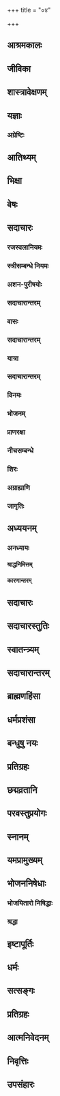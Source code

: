 +++
title = "०४"

+++

## आश्रमकालः

<div class="js_include " url="/kalpAntaram/smRtiH/manuH/vishvAsa_prastutiH/04/001_chaturtham_AyuSho.md"  newLevelForH1="5" includeTitle="true" > </div>


## जीविका

<div class="js_include " url="/kalpAntaram/smRtiH/manuH/vishvAsa_prastutiH/04/002_adroheNaiva_bhUtAnAm.md"  newLevelForH1="5" includeTitle="true" > </div>



<div class="js_include " url="/kalpAntaram/smRtiH/manuH/vishvAsa_prastutiH/04/003_yAtrAmAtraprasiddhy-arthaM_svaiH.md"  newLevelForH1="5" includeTitle="true" > </div>



<div class="js_include " url="/kalpAntaram/smRtiH/manuH/vishvAsa_prastutiH/04/004_RtAmRtAbhyA~n_jIvet.md"  newLevelForH1="5" includeTitle="true" > </div>


<div class="js_include " url="/kalpAntaram/smRtiH/manuH/vishvAsa_prastutiH/04/005_Rtam_unCha-shilam.md"  newLevelForH1="5" includeTitle="true" > </div>



<div class="js_include " url="/kalpAntaram/smRtiH/manuH/vishvAsa_prastutiH/04/006_satyAnRtan_tu.md"  newLevelForH1="5" includeTitle="true" > </div>



<div class="js_include " url="/kalpAntaram/smRtiH/manuH/vishvAsa_prastutiH/04/007_kusUla-dhAnyako_vA.md"  newLevelForH1="5" includeTitle="true" > </div>



<div class="js_include " url="/kalpAntaram/smRtiH/manuH/vishvAsa_prastutiH/04/008_chaturNAm_api.md"  newLevelForH1="5" includeTitle="true" > </div>



<div class="js_include " url="/kalpAntaram/smRtiH/manuH/vishvAsa_prastutiH/04/009_ShaT-karmaiko_bhavaty.md"  newLevelForH1="5" includeTitle="true" > </div>



<div class="js_include " url="/kalpAntaram/smRtiH/manuH/vishvAsa_prastutiH/04/010_vartayaMsh_cha.md"  newLevelForH1="5" includeTitle="true" > </div>



<div class="js_include " url="/kalpAntaram/smRtiH/manuH/vishvAsa_prastutiH/04/011_na_lokavRttam.md"  newLevelForH1="5" includeTitle="true" > </div>



<div class="js_include " url="/kalpAntaram/smRtiH/manuH/vishvAsa_prastutiH/04/012_santoSham_param.md"  newLevelForH1="5" includeTitle="true" > </div>



<div class="js_include " url="/kalpAntaram/smRtiH/manuH/vishvAsa_prastutiH/04/013_ato.anyatamayA.md"  newLevelForH1="5" includeTitle="true" > </div>



<div class="js_include " url="/kalpAntaram/smRtiH/manuH/vishvAsa_prastutiH/04/014_vedoditaM_svakam.md"  newLevelForH1="5" includeTitle="true" > </div>



<div class="js_include " url="/kalpAntaram/smRtiH/manuH/vishvAsa_prastutiH/04/015_nehetA-rthAn_prasangena.md"  newLevelForH1="5" includeTitle="true" > </div>



<div class="js_include " url="/kalpAntaram/smRtiH/manuH/vishvAsa_prastutiH/04/016_indriyArtheShu_sarveShu.md"  newLevelForH1="5" includeTitle="true" > </div>



<div class="js_include " url="/kalpAntaram/smRtiH/manuH/vishvAsa_prastutiH/04/017_sarvAn_parityajed.md"  newLevelForH1="5" includeTitle="true" > </div>



<div class="js_include " url="/kalpAntaram/smRtiH/manuH/vishvAsa_prastutiH/04/018_vayasaH_karmaNo.md"  newLevelForH1="5" includeTitle="true" > </div>


## शास्त्रावेक्षणम्

<div class="js_include " url="/kalpAntaram/smRtiH/manuH/vishvAsa_prastutiH/04/019_buddhi-vRddhi-karANy_Ashu.md"  newLevelForH1="5" includeTitle="true" > </div>



<div class="js_include " url="/kalpAntaram/smRtiH/manuH/vishvAsa_prastutiH/04/020_yathA_yathA.md"  newLevelForH1="5" includeTitle="true" > </div>


## यज्ञाः

<div class="js_include " url="/kalpAntaram/smRtiH/manuH/vishvAsa_prastutiH/04/021_RShiyajnan_devayajnam.md"  newLevelForH1="5" includeTitle="true" > </div>



<div class="js_include " url="/kalpAntaram/smRtiH/manuH/vishvAsa_prastutiH/04/022_etAn_eke.md"  newLevelForH1="5" includeTitle="true" > </div>



<div class="js_include " url="/kalpAntaram/smRtiH/manuH/vishvAsa_prastutiH/04/023_vAchy_eke.md"  newLevelForH1="5" includeTitle="true" > </div>



<div class="js_include " url="/kalpAntaram/smRtiH/manuH/vishvAsa_prastutiH/04/024_jnAnenaivA-pare_viprA.md"  newLevelForH1="5" includeTitle="true" > </div>



<div class="js_include " url="/kalpAntaram/smRtiH/manuH/vishvAsa_prastutiH/04/025_agnihotra~n_cha.md"  newLevelForH1="5" includeTitle="true" > </div>


### अग्रेष्टिः

<div class="js_include " url="/kalpAntaram/smRtiH/manuH/vishvAsa_prastutiH/04/026_sasyAnte_navasasyeShTyA.md"  newLevelForH1="5" includeTitle="true" > </div>



<div class="js_include " url="/kalpAntaram/smRtiH/manuH/vishvAsa_prastutiH/04/027_nA-niShTvA_navasasyeShTyA.md"  newLevelForH1="5" includeTitle="true" > </div>



<div class="js_include " url="/kalpAntaram/smRtiH/manuH/vishvAsa_prastutiH/04/028_navenA-narchitA_hy.md"  newLevelForH1="5" includeTitle="true" > </div>


## आतिथ्यम्

<div class="js_include " url="/kalpAntaram/smRtiH/manuH/vishvAsa_prastutiH/04/029_AsanAshana-shayyAbhir_adbhir.md"  newLevelForH1="5" includeTitle="true" > </div>



<div class="js_include " url="/kalpAntaram/smRtiH/manuH/vishvAsa_prastutiH/04/030_pAShANDino_vikarmasthAn.md"  newLevelForH1="5" includeTitle="true" > </div>



<div class="js_include " url="/kalpAntaram/smRtiH/manuH/vishvAsa_prastutiH/04/031_vedavidyA-vrata-snAtA~n_shrotriyAn.md"  newLevelForH1="5" includeTitle="true" > </div>


## भिक्षा

<div class="js_include " url="/kalpAntaram/smRtiH/manuH/vishvAsa_prastutiH/04/032_shaktito.apachamAnebhyo.md"  newLevelForH1="5" includeTitle="true" > </div>



<div class="js_include " url="/kalpAntaram/smRtiH/manuH/vishvAsa_prastutiH/04/033_rAjato_dhanam.md"  newLevelForH1="5" includeTitle="true" > </div>


## वेषः

<div class="js_include " url="/kalpAntaram/smRtiH/manuH/vishvAsa_prastutiH/04/034_na_sIdet.md"  newLevelForH1="5" includeTitle="true" > </div>



<div class="js_include " url="/kalpAntaram/smRtiH/manuH/vishvAsa_prastutiH/04/035_kLLiptakesha-nakha-shmashrur_dAntaH.md"  newLevelForH1="5" includeTitle="true" > </div>



<div class="js_include " url="/kalpAntaram/smRtiH/manuH/vishvAsa_prastutiH/04/036_vaiNavIn_dhArayed.md"  newLevelForH1="5" includeTitle="true" > </div>


## सदाचारः

<div class="js_include " url="/kalpAntaram/smRtiH/manuH/vishvAsa_prastutiH/04/037_nexetodyantam_Adityam.md"  newLevelForH1="5" includeTitle="true" > </div>



<div class="js_include " url="/kalpAntaram/smRtiH/manuH/vishvAsa_prastutiH/04/038_na_langhayed.md"  newLevelForH1="5" includeTitle="true" > </div>



<div class="js_include " url="/kalpAntaram/smRtiH/manuH/vishvAsa_prastutiH/04/039_mRda~N_gAm.md"  newLevelForH1="5" includeTitle="true" > </div>


### रजस्वलानियमः

<div class="js_include " url="/kalpAntaram/smRtiH/manuH/vishvAsa_prastutiH/04/040_nopagachChet_pramatto.md"  newLevelForH1="5" includeTitle="true" > </div>



<div class="js_include " url="/kalpAntaram/smRtiH/manuH/vishvAsa_prastutiH/04/041_rajasAbhiplutAn_nArIm.md"  newLevelForH1="5" includeTitle="true" > </div>



<div class="js_include " url="/kalpAntaram/smRtiH/manuH/vishvAsa_prastutiH/04/042_tAM_vivarjayatas.md"  newLevelForH1="5" includeTitle="true" > </div>


### स्त्रीसम्बन्धे नियमः

<div class="js_include " url="/kalpAntaram/smRtiH/manuH/vishvAsa_prastutiH/04/043_nA-shnIyAd_bhAryayA.md"  newLevelForH1="5" includeTitle="true" > </div>



<div class="js_include " url="/kalpAntaram/smRtiH/manuH/vishvAsa_prastutiH/04/044_nA-njayantIM_svake.md"  newLevelForH1="5" includeTitle="true" > </div>


### अशन-पुरीषयोः

<div class="js_include " url="/kalpAntaram/smRtiH/manuH/vishvAsa_prastutiH/04/045_nA-nnam_adyAd.md"  newLevelForH1="5" includeTitle="true" > </div>



<div class="js_include " url="/kalpAntaram/smRtiH/manuH/vishvAsa_prastutiH/04/046_na_phAlakRShTe.md"  newLevelForH1="5" includeTitle="true" > </div>



<div class="js_include " url="/kalpAntaram/smRtiH/manuH/vishvAsa_prastutiH/04/047_na_sa-sattveShu.md"  newLevelForH1="5" includeTitle="true" > </div>



<div class="js_include " url="/kalpAntaram/smRtiH/manuH/vishvAsa_prastutiH/04/048_vAyv-agni-vipram_Adityam.md"  newLevelForH1="5" includeTitle="true" > </div>



<div class="js_include " url="/kalpAntaram/smRtiH/manuH/vishvAsa_prastutiH/04/049_tiraskRtyochcharet_kAShTha-.md"  newLevelForH1="5" includeTitle="true" > </div>



<div class="js_include " url="/kalpAntaram/smRtiH/manuH/vishvAsa_prastutiH/04/050_mUtrochchAra-samutsargan_divA.md"  newLevelForH1="5" includeTitle="true" > </div>



<div class="js_include " url="/kalpAntaram/smRtiH/manuH/vishvAsa_prastutiH/04/051_ChAyAyAm_andhakAre.md"  newLevelForH1="5" includeTitle="true" > </div>



<div class="js_include " url="/kalpAntaram/smRtiH/manuH/vishvAsa_prastutiH/04/052_praty-agnim_prati-sUryam.md"  newLevelForH1="5" includeTitle="true" > </div>


### सदाचारान्तरम्

<div class="js_include " url="/kalpAntaram/smRtiH/manuH/vishvAsa_prastutiH/04/053_nA-gnim_mukhenopadhamen.md"  newLevelForH1="5" includeTitle="true" > </div>



<div class="js_include " url="/kalpAntaram/smRtiH/manuH/vishvAsa_prastutiH/04/054_adhastAn_nopadadhyAch.md"  newLevelForH1="5" includeTitle="true" > </div>



<div class="js_include " url="/kalpAntaram/smRtiH/manuH/vishvAsa_prastutiH/04/055_nA-shnIyAt_sandhivelAyAm.md"  newLevelForH1="5" includeTitle="true" > </div>



<div class="js_include " url="/kalpAntaram/smRtiH/manuH/vishvAsa_prastutiH/04/056_nA-psu_mUtram.md"  newLevelForH1="5" includeTitle="true" > </div>



<div class="js_include " url="/kalpAntaram/smRtiH/manuH/vishvAsa_prastutiH/04/057_naikaH_supyAch.md"  newLevelForH1="5" includeTitle="true" > </div>



<div class="js_include " url="/kalpAntaram/smRtiH/manuH/vishvAsa_prastutiH/04/058_agnyagAre_gavAm.md"  newLevelForH1="5" includeTitle="true" > </div>



<div class="js_include " url="/kalpAntaram/smRtiH/manuH/vishvAsa_prastutiH/04/059_na_vArayed.md"  newLevelForH1="5" includeTitle="true" > </div>


### वासः

<div class="js_include " url="/kalpAntaram/smRtiH/manuH/vishvAsa_prastutiH/04/060_nA-dharmike_vased.md"  newLevelForH1="5" includeTitle="true" > </div>



<div class="js_include " url="/kalpAntaram/smRtiH/manuH/vishvAsa_prastutiH/04/061_na_shUdrarAjye.md"  newLevelForH1="5" includeTitle="true" > </div>


### सदाचारान्तरम्

<div class="js_include " url="/kalpAntaram/smRtiH/manuH/vishvAsa_prastutiH/04/062_na_bhunjItoddhRta-sneham.md"  newLevelForH1="5" includeTitle="true" > </div>


<div class="js_include " url="/kalpAntaram/smRtiH/manuH/vishvAsa_prastutiH/04/063_na_kurvIta.md"  newLevelForH1="5" includeTitle="true" > </div>



<div class="js_include " url="/kalpAntaram/smRtiH/manuH/vishvAsa_prastutiH/04/064_na_nRtyed.md"  newLevelForH1="5" includeTitle="true" > </div>



<div class="js_include " url="/kalpAntaram/smRtiH/manuH/vishvAsa_prastutiH/04/065_na_pAdau.md"  newLevelForH1="5" includeTitle="true" > </div>



<div class="js_include " url="/kalpAntaram/smRtiH/manuH/vishvAsa_prastutiH/04/066_upAnahau_cha.md"  newLevelForH1="5" includeTitle="true" > </div>


### यात्रा

<div class="js_include " url="/kalpAntaram/smRtiH/manuH/vishvAsa_prastutiH/04/067_nA-vinItair_bhajed.md"  newLevelForH1="5" includeTitle="true" > </div>



<div class="js_include " url="/kalpAntaram/smRtiH/manuH/vishvAsa_prastutiH/04/068_vinItais_tu.md"  newLevelForH1="5" includeTitle="true" > </div>


### सदाचारान्तरम्

<div class="js_include " url="/kalpAntaram/smRtiH/manuH/vishvAsa_prastutiH/04/069_bAlAtapaH_pretadhUmo.md"  newLevelForH1="5" includeTitle="true" > </div>



<div class="js_include " url="/kalpAntaram/smRtiH/manuH/vishvAsa_prastutiH/04/070_na_mRl-loShTham.md"  newLevelForH1="5" includeTitle="true" > </div>



<div class="js_include " url="/kalpAntaram/smRtiH/manuH/vishvAsa_prastutiH/04/071_loShThamardI_tRNachChedI.md"  newLevelForH1="5" includeTitle="true" > </div>


### विनयः

<div class="js_include " url="/kalpAntaram/smRtiH/manuH/vishvAsa_prastutiH/04/072_na_vigarhya.md"  newLevelForH1="5" includeTitle="true" > </div>



<div class="js_include " url="/kalpAntaram/smRtiH/manuH/vishvAsa_prastutiH/04/073_advAreNa_cha.md"  newLevelForH1="5" includeTitle="true" > </div>



<div class="js_include " url="/kalpAntaram/smRtiH/manuH/vishvAsa_prastutiH/04/074_nA-xair_dIvyet.md"  newLevelForH1="5" includeTitle="true" > </div>


### भोजनम्

<div class="js_include " url="/kalpAntaram/smRtiH/manuH/vishvAsa_prastutiH/04/075_sarva~n_cha.md"  newLevelForH1="5" includeTitle="true" > </div>



<div class="js_include " url="/kalpAntaram/smRtiH/manuH/vishvAsa_prastutiH/04/076_Ardra-pAdas_tu.md"  newLevelForH1="5" includeTitle="true" > </div>


### प्राणरक्षा

<div class="js_include " url="/kalpAntaram/smRtiH/manuH/vishvAsa_prastutiH/04/077_achaxur_viShayam.md"  newLevelForH1="5" includeTitle="true" > </div>



<div class="js_include " url="/kalpAntaram/smRtiH/manuH/vishvAsa_prastutiH/04/078_adhitiShThen_na.md"  newLevelForH1="5" includeTitle="true" > </div>


### नीचसम्बन्धे

<div class="js_include " url="/kalpAntaram/smRtiH/manuH/vishvAsa_prastutiH/04/079_na_saMvasech.md"  newLevelForH1="5" includeTitle="true" > </div>



<div class="js_include " url="/kalpAntaram/smRtiH/manuH/vishvAsa_prastutiH/04/080_na_shUdrAya.md"  newLevelForH1="5" includeTitle="true" > </div>


<div class="js_include " url="/kalpAntaram/smRtiH/manuH/vishvAsa_prastutiH/04/081_yo_hy.md"  newLevelForH1="5" includeTitle="true" > </div>


### शिरः

<div class="js_include " url="/kalpAntaram/smRtiH/manuH/vishvAsa_prastutiH/04/082_na_saMhatAbhyAm.md"  newLevelForH1="5" includeTitle="true" > </div>


<div class="js_include " url="/kalpAntaram/smRtiH/manuH/vishvAsa_prastutiH/04/083_keshagrahAn_prahArAMsh.md"  newLevelForH1="5" includeTitle="true" > </div>


### अग्राह्याणि

<div class="js_include " url="/kalpAntaram/smRtiH/manuH/vishvAsa_prastutiH/04/084_na_rAjnaH.md"  newLevelForH1="5" includeTitle="true" > </div>



<div class="js_include " url="/kalpAntaram/smRtiH/manuH/vishvAsa_prastutiH/04/085_dashasUnA-sama~n_chakram.md"  newLevelForH1="5" includeTitle="true" > </div>



<div class="js_include " url="/kalpAntaram/smRtiH/manuH/vishvAsa_prastutiH/04/086_dasha_sUnAsahasrANi.md"  newLevelForH1="5" includeTitle="true" > </div>



<div class="js_include " url="/kalpAntaram/smRtiH/manuH/vishvAsa_prastutiH/04/087_yo_rAjnaH.md"  newLevelForH1="5" includeTitle="true" > </div>



<div class="js_include " url="/kalpAntaram/smRtiH/manuH/vishvAsa_prastutiH/04/088_tAmisram_andhatAmisram.md"  newLevelForH1="5" includeTitle="true" > </div>



<div class="js_include " url="/kalpAntaram/smRtiH/manuH/vishvAsa_prastutiH/04/089_sanjIvanam_mahAvIchim.md"  newLevelForH1="5" includeTitle="true" > </div>



<div class="js_include " url="/kalpAntaram/smRtiH/manuH/vishvAsa_prastutiH/04/090_lohashankum_RjISham.md"  newLevelForH1="5" includeTitle="true" > </div>



<div class="js_include " url="/kalpAntaram/smRtiH/manuH/vishvAsa_prastutiH/04/091_etad_vidanto.md"  newLevelForH1="5" includeTitle="true" > </div>


### जागृतिः

<div class="js_include " url="/kalpAntaram/smRtiH/manuH/vishvAsa_prastutiH/04/092_brAhme_muhUrte.md"  newLevelForH1="5" includeTitle="true" > </div>



<div class="js_include " url="/kalpAntaram/smRtiH/manuH/vishvAsa_prastutiH/04/093_utthAyAvashyaka~N_kRtvA.md"  newLevelForH1="5" includeTitle="true" > </div>



<div class="js_include " url="/kalpAntaram/smRtiH/manuH/vishvAsa_prastutiH/04/094_RShayo_dIrghasandhyatvAd.md"  newLevelForH1="5" includeTitle="true" > </div>


## अध्ययनम्

<div class="js_include " url="/kalpAntaram/smRtiH/manuH/vishvAsa_prastutiH/04/095_shrAvaNyAm_prauShThapadyAm.md"  newLevelForH1="5" includeTitle="true" > </div>



<div class="js_include " url="/kalpAntaram/smRtiH/manuH/vishvAsa_prastutiH/04/096_puShye_tu.md"  newLevelForH1="5" includeTitle="true" > </div>



<div class="js_include " url="/kalpAntaram/smRtiH/manuH/vishvAsa_prastutiH/04/097_yathAshAstran_tu.md"  newLevelForH1="5" includeTitle="true" > </div>



<div class="js_include " url="/kalpAntaram/smRtiH/manuH/vishvAsa_prastutiH/04/098_ata_Urdhvam.md"  newLevelForH1="5" includeTitle="true" > </div>



<div class="js_include " url="/kalpAntaram/smRtiH/manuH/vishvAsa_prastutiH/04/099_nA-vispaShTam_adhIyIta.md"  newLevelForH1="5" includeTitle="true" > </div>



<div class="js_include " url="/kalpAntaram/smRtiH/manuH/vishvAsa_prastutiH/04/100_yathoditena_vidhinA.md"  newLevelForH1="5" includeTitle="true" > </div>


### अनध्यायः

<div class="js_include " url="/kalpAntaram/smRtiH/manuH/vishvAsa_prastutiH/04/101_imAn_nityam.md"  newLevelForH1="5" includeTitle="true" > </div>



<div class="js_include " url="/kalpAntaram/smRtiH/manuH/vishvAsa_prastutiH/04/102_karNashrave.anile.md"  newLevelForH1="5" includeTitle="true" > </div>



<div class="js_include " url="/kalpAntaram/smRtiH/manuH/vishvAsa_prastutiH/04/103_vidyut-stanita-varSheShu_maholkAnAm.md"  newLevelForH1="5" includeTitle="true" > </div>



<div class="js_include " url="/kalpAntaram/smRtiH/manuH/vishvAsa_prastutiH/04/104_etAMs_tv.md"  newLevelForH1="5" includeTitle="true" > </div>



<div class="js_include " url="/kalpAntaram/smRtiH/manuH/vishvAsa_prastutiH/04/105_nirghAte_bhUmichalane.md"  newLevelForH1="5" includeTitle="true" > </div>



<div class="js_include " url="/kalpAntaram/smRtiH/manuH/vishvAsa_prastutiH/04/106_prAduShkRteShv_agniShu.md"  newLevelForH1="5" includeTitle="true" > </div>



<div class="js_include " url="/kalpAntaram/smRtiH/manuH/vishvAsa_prastutiH/04/107_nityAnadhyAya_eva.md"  newLevelForH1="5" includeTitle="true" > </div>



<div class="js_include " url="/kalpAntaram/smRtiH/manuH/vishvAsa_prastutiH/04/108_antargata-shave_grAme.md"  newLevelForH1="5" includeTitle="true" > </div>


#### श्राद्धनिमित्तम्

<div class="js_include " url="/kalpAntaram/smRtiH/manuH/vishvAsa_prastutiH/04/109_udake_madhyarAtre.md"  newLevelForH1="5" includeTitle="true" > </div>



<div class="js_include " url="/kalpAntaram/smRtiH/manuH/vishvAsa_prastutiH/04/110_pratigRhya_dvijo.md"  newLevelForH1="5" includeTitle="true" > </div>



<div class="js_include " url="/kalpAntaram/smRtiH/manuH/vishvAsa_prastutiH/04/111_yAvad_ekAnudiShTasya.md"  newLevelForH1="5" includeTitle="true" > </div>


#### कारणान्तरम्

<div class="js_include " url="/kalpAntaram/smRtiH/manuH/vishvAsa_prastutiH/04/112_shayAnaH_prauDha-pAdash.md"  newLevelForH1="5" includeTitle="true" > </div>



<div class="js_include " url="/kalpAntaram/smRtiH/manuH/vishvAsa_prastutiH/04/113_nIhAre_bANashabde.md"  newLevelForH1="5" includeTitle="true" > </div>



<div class="js_include " url="/kalpAntaram/smRtiH/manuH/vishvAsa_prastutiH/04/114_amAvAsyA_gurum.md"  newLevelForH1="5" includeTitle="true" > </div>



<div class="js_include " url="/kalpAntaram/smRtiH/manuH/vishvAsa_prastutiH/04/115_pAMsuvarShe_dishAm.md"  newLevelForH1="5" includeTitle="true" > </div>



<div class="js_include " url="/kalpAntaram/smRtiH/manuH/vishvAsa_prastutiH/04/116_nA-dhIyIta_shmashAnAnte.md"  newLevelForH1="5" includeTitle="true" > </div>



<div class="js_include " url="/kalpAntaram/smRtiH/manuH/vishvAsa_prastutiH/04/117_prANi_vA.md"  newLevelForH1="5" includeTitle="true" > </div>



<div class="js_include " url="/kalpAntaram/smRtiH/manuH/vishvAsa_prastutiH/04/118_chorair_upadrute.md"  newLevelForH1="5" includeTitle="true" > </div>



<div class="js_include " url="/kalpAntaram/smRtiH/manuH/vishvAsa_prastutiH/04/119_upAkarmaNi_chotsarge.md"  newLevelForH1="5" includeTitle="true" > </div>



<div class="js_include " url="/kalpAntaram/smRtiH/manuH/vishvAsa_prastutiH/04/120_nA-dhIyItA-shvam_ArUDho.md"  newLevelForH1="5" includeTitle="true" > </div>



<div class="js_include " url="/kalpAntaram/smRtiH/manuH/vishvAsa_prastutiH/04/121_na_vivAde.md"  newLevelForH1="5" includeTitle="true" > </div>



<div class="js_include " url="/kalpAntaram/smRtiH/manuH/vishvAsa_prastutiH/04/122_atithi~n_chA-nanujnApya.md"  newLevelForH1="5" includeTitle="true" > </div>



<div class="js_include " url="/kalpAntaram/smRtiH/manuH/vishvAsa_prastutiH/04/123_sAmadhvanAv_Rg-yajuShI.md"  newLevelForH1="5" includeTitle="true" > </div>



<div class="js_include " url="/kalpAntaram/smRtiH/manuH/vishvAsa_prastutiH/04/124_Rgvedo_deva-daivatyo.md"  newLevelForH1="5" includeTitle="true" > </div>



<div class="js_include " url="/kalpAntaram/smRtiH/manuH/vishvAsa_prastutiH/04/125_etad_vidvanto.md"  newLevelForH1="5" includeTitle="true" > </div>



<div class="js_include " url="/kalpAntaram/smRtiH/manuH/vishvAsa_prastutiH/04/126_pashu-maNDUka-mArjAra-_shva-sarpa-nakulAkhubhiH.md"  newLevelForH1="5" includeTitle="true" > </div>



<div class="js_include " url="/kalpAntaram/smRtiH/manuH/vishvAsa_prastutiH/04/127_dvAv_eva.md"  newLevelForH1="5" includeTitle="true" > </div>


## सदाचारः

<div class="js_include " url="/kalpAntaram/smRtiH/manuH/vishvAsa_prastutiH/04/128_amAvAsyAm_aShTamIm.md"  newLevelForH1="5" includeTitle="true" > </div>



<div class="js_include " url="/kalpAntaram/smRtiH/manuH/vishvAsa_prastutiH/04/129_na_snAnam.md"  newLevelForH1="5" includeTitle="true" > </div>



<div class="js_include " url="/kalpAntaram/smRtiH/manuH/vishvAsa_prastutiH/04/130_devatAnA~N_guro.md"  newLevelForH1="5" includeTitle="true" > </div>



<div class="js_include " url="/kalpAntaram/smRtiH/manuH/vishvAsa_prastutiH/04/131_madhyandine.ardharAtre.md"  newLevelForH1="5" includeTitle="true" > </div>



<div class="js_include " url="/kalpAntaram/smRtiH/manuH/vishvAsa_prastutiH/04/132_udvartanam_apasnAnam.md"  newLevelForH1="5" includeTitle="true" > </div>



<div class="js_include " url="/kalpAntaram/smRtiH/manuH/vishvAsa_prastutiH/04/133_vairiNan_nopaseveta.md"  newLevelForH1="5" includeTitle="true" > </div>



<div class="js_include " url="/kalpAntaram/smRtiH/manuH/vishvAsa_prastutiH/04/134_na_hIdRsham.md"  newLevelForH1="5" includeTitle="true" > </div>



<div class="js_include " url="/kalpAntaram/smRtiH/manuH/vishvAsa_prastutiH/04/135_xatriya~n_chaiva.md"  newLevelForH1="5" includeTitle="true" > </div>



<div class="js_include " url="/kalpAntaram/smRtiH/manuH/vishvAsa_prastutiH/04/136_etat_trayam.md"  newLevelForH1="5" includeTitle="true" > </div>



<div class="js_include " url="/kalpAntaram/smRtiH/manuH/vishvAsa_prastutiH/04/137_nAtmAnam_avamanyeta.md"  newLevelForH1="5" includeTitle="true" > </div>



<div class="js_include " url="/kalpAntaram/smRtiH/manuH/vishvAsa_prastutiH/04/138_satyam_brUyAt.md"  newLevelForH1="5" includeTitle="true" > </div>



<div class="js_include " url="/kalpAntaram/smRtiH/manuH/vishvAsa_prastutiH/04/139_bhadram_bhadram.md"  newLevelForH1="5" includeTitle="true" > </div>



<div class="js_include " url="/kalpAntaram/smRtiH/manuH/vishvAsa_prastutiH/04/140_nA-tikalyan_nA-tisAyam.md"  newLevelForH1="5" includeTitle="true" > </div>



<div class="js_include " url="/kalpAntaram/smRtiH/manuH/vishvAsa_prastutiH/04/141_hInAngAn_atiriktAngAn.md"  newLevelForH1="5" includeTitle="true" > </div>



<div class="js_include " url="/kalpAntaram/smRtiH/manuH/vishvAsa_prastutiH/04/142_na_spRshet.md"  newLevelForH1="5" includeTitle="true" > </div>



<div class="js_include " url="/kalpAntaram/smRtiH/manuH/vishvAsa_prastutiH/04/143_spRShTvaitAn_ashuchir.md"  newLevelForH1="5" includeTitle="true" > </div>



<div class="js_include " url="/kalpAntaram/smRtiH/manuH/vishvAsa_prastutiH/04/144_anAturaH_svAni.md"  newLevelForH1="5" includeTitle="true" > </div>



<div class="js_include " url="/kalpAntaram/smRtiH/manuH/vishvAsa_prastutiH/04/145_mangalAchArayuktaH_syAt.md"  newLevelForH1="5" includeTitle="true" > </div>



<div class="js_include " url="/kalpAntaram/smRtiH/manuH/vishvAsa_prastutiH/04/146_mangalAchArayuktAnAn_nityam.md"  newLevelForH1="5" includeTitle="true" > </div>



<div class="js_include " url="/kalpAntaram/smRtiH/manuH/vishvAsa_prastutiH/04/147_vedam_evA-bhyasen.md"  newLevelForH1="5" includeTitle="true" > </div>



<div class="js_include " url="/kalpAntaram/smRtiH/manuH/vishvAsa_prastutiH/04/148_vedAbhyAsena_satatam.md"  newLevelForH1="5" includeTitle="true" > </div>



<div class="js_include " url="/kalpAntaram/smRtiH/manuH/vishvAsa_prastutiH/04/149_paurvikIM_saMsmaran.md"  newLevelForH1="5" includeTitle="true" > </div>



<div class="js_include " url="/kalpAntaram/smRtiH/manuH/vishvAsa_prastutiH/04/150_sAvitrA~n_shAntihomAMsh.md"  newLevelForH1="5" includeTitle="true" > </div>



<div class="js_include " url="/kalpAntaram/smRtiH/manuH/vishvAsa_prastutiH/04/151_dUrAd_AvasathAn.md"  newLevelForH1="5" includeTitle="true" > </div>



<div class="js_include " url="/kalpAntaram/smRtiH/manuH/vishvAsa_prastutiH/04/152_maitram_prasAdhanam.md"  newLevelForH1="5" includeTitle="true" > </div>



<div class="js_include " url="/kalpAntaram/smRtiH/manuH/vishvAsa_prastutiH/04/153_daivatAny_abhigachChet.md"  newLevelForH1="5" includeTitle="true" > </div>



<div class="js_include " url="/kalpAntaram/smRtiH/manuH/vishvAsa_prastutiH/04/154_abhivAdayed_vRddhAMsh.md"  newLevelForH1="5" includeTitle="true" > </div>


## सदाचारस्तुतिः

<div class="js_include " url="/kalpAntaram/smRtiH/manuH/vishvAsa_prastutiH/04/155_shruti-smRty-uditaM_samya~N.md"  newLevelForH1="5" includeTitle="true" > </div>



<div class="js_include " url="/kalpAntaram/smRtiH/manuH/vishvAsa_prastutiH/04/156_AchArAl_labhate.md"  newLevelForH1="5" includeTitle="true" > </div>



<div class="js_include " url="/kalpAntaram/smRtiH/manuH/vishvAsa_prastutiH/04/157_dur-AchAro_hi.md"  newLevelForH1="5" includeTitle="true" > </div>



<div class="js_include " url="/kalpAntaram/smRtiH/manuH/vishvAsa_prastutiH/04/158_sarvalaxaNa-hIno.api.md"  newLevelForH1="5" includeTitle="true" > </div>


## स्वातन्त्र्यम्

<div class="js_include " url="/kalpAntaram/smRtiH/manuH/vishvAsa_prastutiH/04/159_yad_yat.md"  newLevelForH1="5" includeTitle="true" > </div>



<div class="js_include " url="/kalpAntaram/smRtiH/manuH/vishvAsa_prastutiH/04/160_sarvam_paravasham.md"  newLevelForH1="5" includeTitle="true" > </div>



<div class="js_include " url="/kalpAntaram/smRtiH/manuH/vishvAsa_prastutiH/04/161_yat_karma.md"  newLevelForH1="5" includeTitle="true" > </div>


## सदाचारान्तरम्

<div class="js_include " url="/kalpAntaram/smRtiH/manuH/vishvAsa_prastutiH/04/162_AchArya~n_cha.md"  newLevelForH1="5" includeTitle="true" > </div>



<div class="js_include " url="/kalpAntaram/smRtiH/manuH/vishvAsa_prastutiH/04/163_nAstikyaM_vedanindAm.md"  newLevelForH1="5" includeTitle="true" > </div>



<div class="js_include " url="/kalpAntaram/smRtiH/manuH/vishvAsa_prastutiH/04/164_parasya_daNDam.md"  newLevelForH1="5" includeTitle="true" > </div>


## ब्राह्मणहिंसा

<div class="js_include " url="/kalpAntaram/smRtiH/manuH/vishvAsa_prastutiH/04/165_brAhmaNAyA-vagurya_eva.md"  newLevelForH1="5" includeTitle="true" > </div>



<div class="js_include " url="/kalpAntaram/smRtiH/manuH/vishvAsa_prastutiH/04/166_tADayitvA_tRNenA-pi.md"  newLevelForH1="5" includeTitle="true" > </div>



<div class="js_include " url="/kalpAntaram/smRtiH/manuH/vishvAsa_prastutiH/04/167_ayudhyamAnasyotpAdya_brAhmaNasyA-sRg.md"  newLevelForH1="5" includeTitle="true" > </div>



<div class="js_include " url="/kalpAntaram/smRtiH/manuH/vishvAsa_prastutiH/04/168_shoNitaM_yAvataH.md"  newLevelForH1="5" includeTitle="true" > </div>



<div class="js_include " url="/kalpAntaram/smRtiH/manuH/vishvAsa_prastutiH/04/169_na_kadA.md"  newLevelForH1="5" includeTitle="true" > </div>


## धर्मप्रशंसा

<div class="js_include " url="/kalpAntaram/smRtiH/manuH/vishvAsa_prastutiH/04/170_adhArmiko_naro.md"  newLevelForH1="5" includeTitle="true" > </div>



<div class="js_include " url="/kalpAntaram/smRtiH/manuH/vishvAsa_prastutiH/04/171_na_sIdann.md"  newLevelForH1="5" includeTitle="true" > </div>



<div class="js_include " url="/kalpAntaram/smRtiH/manuH/vishvAsa_prastutiH/04/172_nA-dharmash_charito.md"  newLevelForH1="5" includeTitle="true" > </div>



<div class="js_include " url="/kalpAntaram/smRtiH/manuH/vishvAsa_prastutiH/04/173_yadi_nAtmani.md"  newLevelForH1="5" includeTitle="true" > </div>



<div class="js_include " url="/kalpAntaram/smRtiH/manuH/vishvAsa_prastutiH/04/174_adharmeNaidhate_tAvat.md"  newLevelForH1="5" includeTitle="true" > </div>



<div class="js_include " url="/kalpAntaram/smRtiH/manuH/vishvAsa_prastutiH/04/175_satya-dharmAryavRtteShu_shauche.md"  newLevelForH1="5" includeTitle="true" > </div>



<div class="js_include " url="/kalpAntaram/smRtiH/manuH/vishvAsa_prastutiH/04/176_parityajed_artha-kAmau.md"  newLevelForH1="5" includeTitle="true" > </div>



<div class="js_include " url="/kalpAntaram/smRtiH/manuH/vishvAsa_prastutiH/04/177_na_pANi-pAda-chapalo.md"  newLevelForH1="5" includeTitle="true" > </div>


## बन्धुषु नयः

<div class="js_include " url="/kalpAntaram/smRtiH/manuH/vishvAsa_prastutiH/04/178_yenA-sya_pitaro.md"  newLevelForH1="5" includeTitle="true" > </div>



<div class="js_include " url="/kalpAntaram/smRtiH/manuH/vishvAsa_prastutiH/04/179_Rtvik-purohitAchAryair_mAtulAtithi-saMshritaiH.md"  newLevelForH1="5" includeTitle="true" > </div>


<div class="js_include " url="/kalpAntaram/smRtiH/manuH/vishvAsa_prastutiH/04/180_mAtA-pitRbhyA~n_jAmIbhir.md"  newLevelForH1="5" includeTitle="true" > </div>



<div class="js_include " url="/kalpAntaram/smRtiH/manuH/vishvAsa_prastutiH/04/181_etair_vivAdAn.md"  newLevelForH1="5" includeTitle="true" > </div>



<div class="js_include " url="/kalpAntaram/smRtiH/manuH/vishvAsa_prastutiH/04/182_AchAryo_brahmalokeshaH.md"  newLevelForH1="5" includeTitle="true" > </div>


<div class="js_include " url="/kalpAntaram/smRtiH/manuH/vishvAsa_prastutiH/04/183_jAmayo.apsarasAm.md"  newLevelForH1="5" includeTitle="true" > </div>


<div class="js_include " url="/kalpAntaram/smRtiH/manuH/vishvAsa_prastutiH/04/184_AkAsheshAs_tu.md"  newLevelForH1="5" includeTitle="true" > </div>



<div class="js_include " url="/kalpAntaram/smRtiH/manuH/vishvAsa_prastutiH/04/185_ChAyA_svo.md"  newLevelForH1="5" includeTitle="true" > </div>


## प्रतिग्रहः

<div class="js_include " url="/kalpAntaram/smRtiH/manuH/vishvAsa_prastutiH/04/186_pratigraha-samartho.api.md"  newLevelForH1="5" includeTitle="true" > </div>



<div class="js_include " url="/kalpAntaram/smRtiH/manuH/vishvAsa_prastutiH/04/187_na_dravyANAm.md"  newLevelForH1="5" includeTitle="true" > </div>



<div class="js_include " url="/kalpAntaram/smRtiH/manuH/vishvAsa_prastutiH/04/188_hiraNyam_bhUmim.md"  newLevelForH1="5" includeTitle="true" > </div>



<div class="js_include " url="/kalpAntaram/smRtiH/manuH/vishvAsa_prastutiH/04/189_hiraNyam_Ayur.md"  newLevelForH1="5" includeTitle="true" > </div>



<div class="js_include " url="/kalpAntaram/smRtiH/manuH/vishvAsa_prastutiH/04/190_atapAs_tv.md"  newLevelForH1="5" includeTitle="true" > </div>



<div class="js_include " url="/kalpAntaram/smRtiH/manuH/vishvAsa_prastutiH/04/191_tasmAd_avidvAn.md"  newLevelForH1="5" includeTitle="true" > </div>



<div class="js_include " url="/kalpAntaram/smRtiH/manuH/vishvAsa_prastutiH/04/192_na_vAry.md"  newLevelForH1="5" includeTitle="true" > </div>


<div class="js_include " url="/kalpAntaram/smRtiH/manuH/vishvAsa_prastutiH/04/193_triShv_apy.md"  newLevelForH1="5" includeTitle="true" > </div>



<div class="js_include " url="/kalpAntaram/smRtiH/manuH/vishvAsa_prastutiH/04/194_yathA_plavenaupalena.md"  newLevelForH1="5" includeTitle="true" > </div>



<div class="js_include " url="/kalpAntaram/smRtiH/manuH/vishvAsa_prastutiH/04/195_dharmadhvajI_sadA.md"  newLevelForH1="5" includeTitle="true" > </div>



<div class="js_include " url="/kalpAntaram/smRtiH/manuH/vishvAsa_prastutiH/04/196_adho-dRShTir_naiShkRtikaH.md"  newLevelForH1="5" includeTitle="true" > </div>



<div class="js_include " url="/kalpAntaram/smRtiH/manuH/vishvAsa_prastutiH/04/197_ye_bakavratino.md"  newLevelForH1="5" includeTitle="true" > </div>


## छद्मव्रतानि

<div class="js_include " url="/kalpAntaram/smRtiH/manuH/vishvAsa_prastutiH/04/198_na_dharmasyA-padeshena.md"  newLevelForH1="5" includeTitle="true" > </div>



<div class="js_include " url="/kalpAntaram/smRtiH/manuH/vishvAsa_prastutiH/04/199_pretyeha_chedRshA.md"  newLevelForH1="5" includeTitle="true" > </div>



<div class="js_include " url="/kalpAntaram/smRtiH/manuH/vishvAsa_prastutiH/04/200_alingI_lingiveSheNa.md"  newLevelForH1="5" includeTitle="true" > </div>


## परवस्तुप्रयोगः

<div class="js_include " url="/kalpAntaram/smRtiH/manuH/vishvAsa_prastutiH/04/201_parakIyanipAneShu_na.md"  newLevelForH1="5" includeTitle="true" > </div>



<div class="js_include " url="/kalpAntaram/smRtiH/manuH/vishvAsa_prastutiH/04/202_yAna-shayyAsanAny_asya.md"  newLevelForH1="5" includeTitle="true" > </div>


## स्नानम्

<div class="js_include " url="/kalpAntaram/smRtiH/manuH/vishvAsa_prastutiH/04/203_nadIShu_devakhAteShu.md"  newLevelForH1="5" includeTitle="true" > </div>


## यमप्रामुख्यम्

<div class="js_include " url="/kalpAntaram/smRtiH/manuH/vishvAsa_prastutiH/04/204_yamAn_seveta.md"  newLevelForH1="5" includeTitle="true" > </div>


## भोजननिषेधाः
### भोजयितारो निषिद्धाः

<div class="js_include " url="/kalpAntaram/smRtiH/manuH/vishvAsa_prastutiH/04/205_nA-shrotriya-tate_yajne.md"  newLevelForH1="5" includeTitle="true" > </div>



<div class="js_include " url="/kalpAntaram/smRtiH/manuH/vishvAsa_prastutiH/04/206_ashlIkam_etat.md"  newLevelForH1="5" includeTitle="true" > </div>



<div class="js_include " url="/kalpAntaram/smRtiH/manuH/vishvAsa_prastutiH/04/207_matta-kruddhAturANA~n_cha.md"  newLevelForH1="5" includeTitle="true" > </div>



<div class="js_include " url="/kalpAntaram/smRtiH/manuH/vishvAsa_prastutiH/04/208_bhrUNaghnAvexita~n_chaiva.md"  newLevelForH1="5" includeTitle="true" > </div>



<div class="js_include " url="/kalpAntaram/smRtiH/manuH/vishvAsa_prastutiH/04/209_gavA_chA-nnam.md"  newLevelForH1="5" includeTitle="true" > </div>



<div class="js_include " url="/kalpAntaram/smRtiH/manuH/vishvAsa_prastutiH/04/210_stena-gAyanayosh_chA-nnam.md"  newLevelForH1="5" includeTitle="true" > </div>



<div class="js_include " url="/kalpAntaram/smRtiH/manuH/vishvAsa_prastutiH/04/211_abhishastasya_ShaNDhasya.md"  newLevelForH1="5" includeTitle="true" > </div>



<div class="js_include " url="/kalpAntaram/smRtiH/manuH/vishvAsa_prastutiH/04/212_chikitsakasya_mRgayoH.md"  newLevelForH1="5" includeTitle="true" > </div>



<div class="js_include " url="/kalpAntaram/smRtiH/manuH/vishvAsa_prastutiH/04/213_anarchitaM_vRthA-mAMsam.md"  newLevelForH1="5" includeTitle="true" > </div>



<div class="js_include " url="/kalpAntaram/smRtiH/manuH/vishvAsa_prastutiH/04/214_pishunAnRtinosh_chA-nnam.md"  newLevelForH1="5" includeTitle="true" > </div>



<div class="js_include " url="/kalpAntaram/smRtiH/manuH/vishvAsa_prastutiH/04/215_karmArasya_niShAdasya.md"  newLevelForH1="5" includeTitle="true" > </div>



<div class="js_include " url="/kalpAntaram/smRtiH/manuH/vishvAsa_prastutiH/04/216_shva-vatAM_shauNDikAnAm.md"  newLevelForH1="5" includeTitle="true" > </div>



<div class="js_include " url="/kalpAntaram/smRtiH/manuH/vishvAsa_prastutiH/04/217_mRShyanti_ye.md"  newLevelForH1="5" includeTitle="true" > </div>



<div class="js_include " url="/kalpAntaram/smRtiH/manuH/vishvAsa_prastutiH/04/218_rAjAnnan_teja.md"  newLevelForH1="5" includeTitle="true" > </div>



<div class="js_include " url="/kalpAntaram/smRtiH/manuH/vishvAsa_prastutiH/04/219_kArukAnnam_prajAm.md"  newLevelForH1="5" includeTitle="true" > </div>



<div class="js_include " url="/kalpAntaram/smRtiH/manuH/vishvAsa_prastutiH/04/220_pUya~n_chikitsakasyA-nnam.md"  newLevelForH1="5" includeTitle="true" > </div>



<div class="js_include " url="/kalpAntaram/smRtiH/manuH/vishvAsa_prastutiH/04/221_ya_ete.md"  newLevelForH1="5" includeTitle="true" > </div>



<div class="js_include " url="/kalpAntaram/smRtiH/manuH/vishvAsa_prastutiH/04/222_bhuktvAto.anyatamasyA-nnam.md"  newLevelForH1="5" includeTitle="true" > </div>



<div class="js_include " url="/kalpAntaram/smRtiH/manuH/vishvAsa_prastutiH/04/223_nA-dyAch_ChUdrasya.md"  newLevelForH1="5" includeTitle="true" > </div>


### श्रद्धा

<div class="js_include " url="/kalpAntaram/smRtiH/manuH/vishvAsa_prastutiH/04/224_shrotriyasya_kadaryasya.md"  newLevelForH1="5" includeTitle="true" > </div>



<div class="js_include " url="/kalpAntaram/smRtiH/manuH/vishvAsa_prastutiH/04/225_tAn_prajApatir.md"  newLevelForH1="5" includeTitle="true" > </div>


## इष्टापूर्तिः

<div class="js_include " url="/kalpAntaram/smRtiH/manuH/vishvAsa_prastutiH/04/226_shraddhayeShTa~n_cha.md"  newLevelForH1="5" includeTitle="true" > </div>



<div class="js_include " url="/kalpAntaram/smRtiH/manuH/vishvAsa_prastutiH/04/227_dAnadharman_niSheveta.md"  newLevelForH1="5" includeTitle="true" > </div>



<div class="js_include " url="/kalpAntaram/smRtiH/manuH/vishvAsa_prastutiH/04/228_yat_kim.md"  newLevelForH1="5" includeTitle="true" > </div>



<div class="js_include " url="/kalpAntaram/smRtiH/manuH/vishvAsa_prastutiH/04/229_vAridas_tRptim.md"  newLevelForH1="5" includeTitle="true" > </div>



<div class="js_include " url="/kalpAntaram/smRtiH/manuH/vishvAsa_prastutiH/04/230_bhUmido_bhUmim.md"  newLevelForH1="5" includeTitle="true" > </div>



<div class="js_include " url="/kalpAntaram/smRtiH/manuH/vishvAsa_prastutiH/04/231_vAsodash_chandrasAlokyam.md"  newLevelForH1="5" includeTitle="true" > </div>



<div class="js_include " url="/kalpAntaram/smRtiH/manuH/vishvAsa_prastutiH/04/232_yAna-shayyA-prado_bhAryAm.md"  newLevelForH1="5" includeTitle="true" > </div>



<div class="js_include " url="/kalpAntaram/smRtiH/manuH/vishvAsa_prastutiH/04/233_sarveShAm_eva.md"  newLevelForH1="5" includeTitle="true" > </div>



<div class="js_include " url="/kalpAntaram/smRtiH/manuH/vishvAsa_prastutiH/04/234_yena_yena.md"  newLevelForH1="5" includeTitle="true" > </div>



<div class="js_include " url="/kalpAntaram/smRtiH/manuH/vishvAsa_prastutiH/04/235_yo.architam.md"  newLevelForH1="5" includeTitle="true" > </div>



<div class="js_include " url="/kalpAntaram/smRtiH/manuH/vishvAsa_prastutiH/04/236_na_vismayeta.md"  newLevelForH1="5" includeTitle="true" > </div>



<div class="js_include " url="/kalpAntaram/smRtiH/manuH/vishvAsa_prastutiH/04/237_yajno.anRtena.md"  newLevelForH1="5" includeTitle="true" > </div>


## धर्मः

<div class="js_include " url="/kalpAntaram/smRtiH/manuH/vishvAsa_prastutiH/04/238_dharmaM_shanaiH.md"  newLevelForH1="5" includeTitle="true" > </div>



<div class="js_include " url="/kalpAntaram/smRtiH/manuH/vishvAsa_prastutiH/04/239_nA-mutra_hi.md"  newLevelForH1="5" includeTitle="true" > </div>



<div class="js_include " url="/kalpAntaram/smRtiH/manuH/vishvAsa_prastutiH/04/240_ekaH_prajAyate.md"  newLevelForH1="5" includeTitle="true" > </div>



<div class="js_include " url="/kalpAntaram/smRtiH/manuH/vishvAsa_prastutiH/04/241_mRtaM_sharIram.md"  newLevelForH1="5" includeTitle="true" > </div>



<div class="js_include " url="/kalpAntaram/smRtiH/manuH/vishvAsa_prastutiH/04/242_tasmAd_dharmam.md"  newLevelForH1="5" includeTitle="true" > </div>



<div class="js_include " url="/kalpAntaram/smRtiH/manuH/vishvAsa_prastutiH/04/243_dharma-pradhAnam_puruSham.md"  newLevelForH1="5" includeTitle="true" > </div>


## सत्सङ्गः

<div class="js_include " url="/kalpAntaram/smRtiH/manuH/vishvAsa_prastutiH/04/244_uttamair_uttamair.md"  newLevelForH1="5" includeTitle="true" > </div>



<div class="js_include " url="/kalpAntaram/smRtiH/manuH/vishvAsa_prastutiH/04/245_uttamAn_uttamAn.md"  newLevelForH1="5" includeTitle="true" > </div>



<div class="js_include " url="/kalpAntaram/smRtiH/manuH/vishvAsa_prastutiH/04/246_dRDhakArI_mRdur.md"  newLevelForH1="5" includeTitle="true" > </div>


## प्रतिग्रहः

<div class="js_include " url="/kalpAntaram/smRtiH/manuH/vishvAsa_prastutiH/04/247_edhaudakam_mUla-phalam.md"  newLevelForH1="5" includeTitle="true" > </div>



<div class="js_include " url="/kalpAntaram/smRtiH/manuH/vishvAsa_prastutiH/04/248_AhRtAbhyudyatAm_bhixAm.md"  newLevelForH1="5" includeTitle="true" > </div>



<div class="js_include " url="/kalpAntaram/smRtiH/manuH/vishvAsa_prastutiH/04/249_nA-shnanti_pitaras.md"  newLevelForH1="5" includeTitle="true" > </div>



<div class="js_include " url="/kalpAntaram/smRtiH/manuH/vishvAsa_prastutiH/04/250_shayyA~N_gRhAn.md"  newLevelForH1="5" includeTitle="true" > </div>



<div class="js_include " url="/kalpAntaram/smRtiH/manuH/vishvAsa_prastutiH/04/251_gurUn_bhRtyAMsh.md"  newLevelForH1="5" includeTitle="true" > </div>



<div class="js_include " url="/kalpAntaram/smRtiH/manuH/vishvAsa_prastutiH/04/252_guruShu_tv.md"  newLevelForH1="5" includeTitle="true" > </div>



<div class="js_include " url="/kalpAntaram/smRtiH/manuH/vishvAsa_prastutiH/04/253_ArdhikaH_kulamitram.md"  newLevelForH1="5" includeTitle="true" > </div>


## आत्मनिवेदनम्

<div class="js_include " url="/kalpAntaram/smRtiH/manuH/vishvAsa_prastutiH/04/254_yAdRsho.asya.md"  newLevelForH1="5" includeTitle="true" > </div>



<div class="js_include " url="/kalpAntaram/smRtiH/manuH/vishvAsa_prastutiH/04/255_yo.anyathA.md"  newLevelForH1="5" includeTitle="true" > </div>



<div class="js_include " url="/kalpAntaram/smRtiH/manuH/vishvAsa_prastutiH/04/256_vAchy_arthA.md"  newLevelForH1="5" includeTitle="true" > </div>


## निवृत्तिः

<div class="js_include " url="/kalpAntaram/smRtiH/manuH/vishvAsa_prastutiH/04/257_maharShi-pitR-devAnA~N_gatvAnRNyam.md"  newLevelForH1="5" includeTitle="true" > </div>



<div class="js_include " url="/kalpAntaram/smRtiH/manuH/vishvAsa_prastutiH/04/258_ekAkI_chintayen.md"  newLevelForH1="5" includeTitle="true" > </div>


## उपसंहारः

<div class="js_include " url="/kalpAntaram/smRtiH/manuH/vishvAsa_prastutiH/04/259_eShoditA_gRhasthasya.md"  newLevelForH1="5" includeTitle="true" > </div>



<div class="js_include " url="/kalpAntaram/smRtiH/manuH/vishvAsa_prastutiH/04/260_anena_vipro.md"  newLevelForH1="5" includeTitle="true" > </div>

